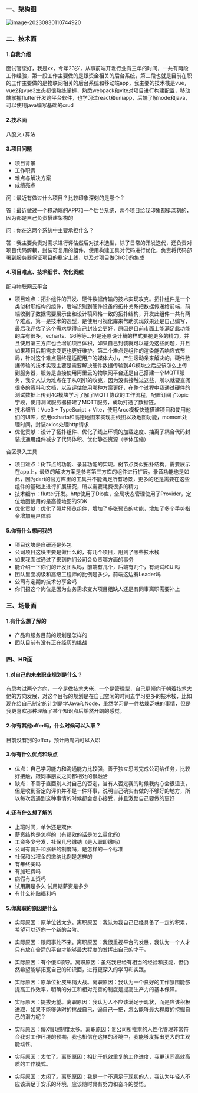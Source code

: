 ### 一、架构图

![image-20230830110744920](C:\Users\TST\AppData\Roaming\Typora\typora-user-images\image-20230830110744920.png)

### 二、技术面

#### 1.自我介绍

面试官您好，我是xx，今年23岁，从事前端开发行业有三年的时间，一共有两段工作经验，第一段工作主要做的是跟资金相关的后台系统，第二段也就是目前在职的工作主要做的是物联网相关的后台系统和移动端app，我主要的技术栈是vue，vue2和vue3生态都很熟练掌握，熟悉webpack和vite对项目进行构建配置，移动端掌握flutter开发跨平台软件，也学习过react和uniapp，后端了解node和java，可以使用java编写基础的crud

#### 2.技术面

八股文+算法

#### 3.项目问题

- 项目背景
- 工作职责
- 难点与解决方案
- 成绩亮点

问：最近有做过什么项目？比较印象深刻的是哪个？

答：最近做过一个移动端的APP和一个后台系统，两个项目给我印象都挺深刻的，因为都是自己负责搭建架构的

问：你在这两个系统中主要承担什么？

答：我主要负责对需求进行评估然后对技术选型，除了日常的开发迭代，还负责对项目代码解耦，封装可复用的组件，使用构建工具对代码进行优化，负责将代码部署到服务器保证项目的稳定上线，以及对项目做CI/CD的集成

#### 4.项目难点、技术细节、优化贡献

配电物联网云平台

- 项目难点：拓扑组件的开发、硬件数据传输的技术实现攻克。拓扑组件是一个类似树形结构的组件，后端识别到硬件设备的拓扑关系把数据传递给前端，前端收到了数据需要展示出和设计稿风格一致的拓扑结构，开发此组件一共有两个难点，第一是技术的选型，是使用可视化库来帮助实现效果还是自己编写，最后我评估了这个需求觉得自己封装会更好，原因是目前市面上能满足此功能的库有很多，echarts、G6等等...但是还原设计稿的样式要花更多的精力，并且使用第三方库也会增加项目体积，如果自己封装就可以避免这些问题，并且如果项目后期需求变更也更好维护。第二个难点是组件的渲染能否响应式布局，针对这个难点最终是适配用户的媒体大小，产生滚动条来解决的。硬件数据传输的技术实现主要是需要解决硬件数据传输到4G模块之后应该怎么上传到服务器，服务是直接使用阿里云的物联网平台还是自己搭建一个MQTT服务，我个人认为难点在于从0到1的攻克，因为没有接触过这些，所以就要查阅很多的资料和文档，以及评估使用哪种方案更好，在整个过程中我通过硬件的测试数据上传到4G模块学习了解了MQTT协议的工作流程，配置订阅了topic字段，使用测试服务器搭建了MQTT服务，成功打通了数据链。
- 技术细节：Vue3 + TypeScript + Vite，使用Arco模板快速搭建项目和使用他们的UI库，使用echarts和高德地图来实现曲线图以及地图功能，moment处理时间，封装axios处理http请求
- 优化贡献：设计了拓扑组件、优化了线上环境的加载速度、抽离了耦合代码封装成通用组件减少了代码体积、优化静态资源（字体压缩）

台区录入工具

- 项目难点：树节点的功能、录音功能的实现。树节点类似拓扑结构，需要展示在app上，最终的解决方案是参考第三方库的组件进行扩展。录音功能也是如此，因为dart的官方库里的工具并不能满足所有场景，更多的还是需要在这些组件的基础上进行扩展研究，所以需要耗费很多的精力
- 技术细节：flutter开发。http使用了Dio库，全局状态管理使用了Provider，定位地图使用的是高德地图的SDK
- 优化贡献：优化了照片预览组件，增加了多张预览的功能，增加了多个手势指令增加用户体验

#### 5.你有什么想问我的

- 项目这块是自研还是外包
- 公司项目这块主要是做什么的，有几个项目，用到了哪些技术栈
- 如果我面试通过了来到你们公司会负责哪方面的事务
- 能介绍一下你们的开发团队吗，前端有几个，后端有几个，有测试和UI吗
- 团队里面初级和高级工程师的比例是多少，前端这边有Leader吗
- 公司有定期的技术分享会吗
- 你们招这个岗位是因为业务需求变大项目组缺人还是有同事离职需要补上

### 三、场景面

#### 1.有什么想了解的

- 产品和服务目前的规划是怎样的
- 团队目前有没有正在经历的挑战

### 四、HR面

#### 1.对自己的未来职业规划是什么？

有思考过两个方向，一个是做技术大佬，一个是管理型，自己更倾向于朝着技术大佬的方向发展，对这个目标的规划是在自己空闲的时间去学习更多的技术栈，比如现在给自己制定的计划是学Java和Node，虽然学习是一件枯燥乏味的事情，但是我更喜欢那种理解了某个知识点后豁然开朗的感觉。

#### 2.你有其他offer吗，什么时候可以入职？

目前没有别的offer，预计两周内可以入职

#### 3.你有什么优点和缺点

- 优点：自己学习能力和沟通能力比较强，善于独立思考完成公司给任务，比较好接触，跟同事朋友之间都相处的很融洽
- 缺点：不善于直面别人对自己的否定，当有人否定我的时候我内心会很沮丧，但是收到否定的评价并不是一件坏事，说明自己确实有做的不够好的地方，所以每次我遇到这种事情的时候都会虚心接受，并且激励自己要做的更好

#### 4.还有什么想了解的

- 上班时间，单休还是双休
- 薪资结构是怎样的（有绩效的话是怎么量化的）
- 工资多少号发，社保几号缴纳（是入职即缴吗）
- 公司有晋升和涨薪的制度吗，是怎样的一个标准
- 社保和公积金的缴纳比例是怎样的
- 有年终奖吗
- 有加班费吗
- 病假有工资吗
- 试用期是多久 试用期薪资是多少
- 有什么补贴福利吗

#### 5.你离职的原因是什么

- 实际原因：原单位钱太少。离职原因：我认为我自己已经具备了一定的积累，希望可以迈向一个新的台阶。

- 实际原因：跟同事处不来。离职原因：我很重视平台的发展，我认为一个人才只有放在合适的平台才能够最大程度的发挥出自己的才干。

- 实际原因：有个傻X领导。离职原因：虽然我已经有相当的经验和技能，但仍然希望能够拓宽自己的知识面，进行更深入的学习和实践。

- 实际原因：原单位扯皮甩锅大战。离职原因：我认为一个良好的工作氛围能够提高工作效率，明确的分工和相对完善的制度是提高生产力的基本保障。

- 实际原因：提拔无望。离职原因：我认为人不应该满足于现状，而是应该积极进取，如果不能够适时的挑战自己，逼自己一把，怎么能够最大程度的挖掘自己的潜力呢？

- 实际原因：傻X管理制度太多。离职原因：贵公司所推崇的人性化管理非常符合我对工作环境的预期，我也相信在这样的环境中，我能够发挥出更大的主观能动性。

- 实际原因：太忙了。离职原因：相比于低效重复的工作进度，我更认同高效高质的工作模式。
- 实际原因：太闲了。离职原因：我是一个不满足于现状的人，我认为年轻人不应该满足于安乐的环境，应该随时具有努力和奋斗的觉悟。